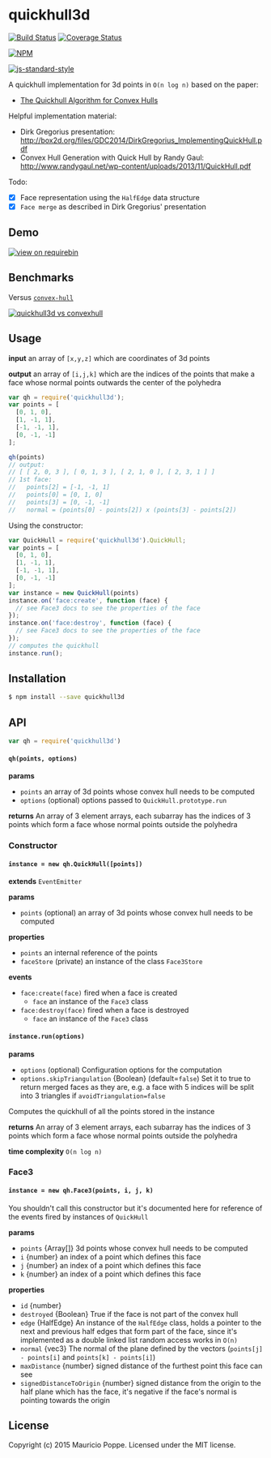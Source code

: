 # quickhull3d
[![Build Status][travis-image]][travis-url] [![Coverage Status][coveralls-image]][coveralls-url]

[![NPM][npm-image]][npm-url]

[![js-standard-style](https://cdn.rawgit.com/feross/standard/master/badge.svg)](https://github.com/feross/standard)

A quickhull implementation for 3d points in `O(n log n)` based on the paper:

- [The Quickhull Algorithm for Convex Hulls](http://www.cise.ufl.edu/~ungor/courses/fall06/papers/QuickHull.pdf)

Helpful implementation material:

- Dirk Gregorius presentation: http://box2d.org/files/GDC2014/DirkGregorius_ImplementingQuickHull.pdf
- Convex Hull Generation with Quick Hull by Randy Gaul: http://www.randygaul.net/wp-content/uploads/2013/11/QuickHull.pdf

Todo:

- [x] Face representation using the `HalfEdge` data structure
- [x] `Face merge` as described in Dirk Gregorius' presentation

## Demo

[![view on requirebin](http://requirebin.com/badge.png)](http://requirebin.com/?gist=ca949bc768ef9cc60473)

## Benchmarks

Versus [`convex-hull`](https://www.npmjs.com/package/convex-hull)

[![quickhull3d vs convexhull](https://cloud.githubusercontent.com/assets/1616682/10469408/f72213f2-71d2-11e5-8ec2-fd41bdd8fb04.png)](https://plot.ly/~maurizzzio/36/quickhull3d-vs-convexhull/)

## Usage

**input** an array of `[x,y,z]` which are coordinates of 3d points

**output** an array of `[i,j,k]` which are the indices of the points that make a face whose normal points outwards the center of the polyhedra

```javascript
var qh = require('quickhull3d');
var points = [
  [0, 1, 0],
  [1, -1, 1],
  [-1, -1, 1],
  [0, -1, -1]
];

qh(points)
// output:
// [ [ 2, 0, 3 ], [ 0, 1, 3 ], [ 2, 1, 0 ], [ 2, 3, 1 ] ]
// 1st face:
//   points[2] = [-1, -1, 1]
//   points[0] = [0, 1, 0]
//   points[3] = [0, -1, -1]
//   normal = (points[0] - points[2]) x (points[3] - points[2])
```

Using the constructor:

```javascript
var QuickHull = require('quickhull3d').QuickHull;
var points = [
  [0, 1, 0],
  [1, -1, 1],
  [-1, -1, 1],
  [0, -1, -1]
];
var instance = new QuickHull(points)
instance.on('face:create', function (face) {
  // see Face3 docs to see the properties of the face
});
instance.on('face:destroy', function (face) {
  // see Face3 docs to see the properties of the face
});
// computes the quickhull
instance.run();
```


## Installation

```bash
$ npm install --save quickhull3d
```

## API

```javascript
var qh = require('quickhull3d')
```

#### `qh(points, options)`

**params**
* `points` an array of 3d points whose convex hull needs to be computed
* `options` (optional) options passed to `QuickHull.prototype.run`

**returns** An array of 3 element arrays, each subarray has the indices of 3 points which form a face whose
normal points outside the polyhedra

### Constructor

#### `instance = new qh.QuickHull([points])`
**extends** `EventEmitter`

**params**
* `points` (optional) an array of 3d points whose convex hull needs to be computed

**properties**
* `points` an internal reference of the points
* `faceStore` (private) an instance of the class `Face3Store`

**events**
* `face:create(face)` fired when a face is created
  * `face` an instance of the `Face3` class
* `face:destroy(face)` fired when a face is destroyed
  * `face` an instance of the `Face3` class

#### `instance.run(options)`

**params**
* `options` (optional) Configuration options for the computation
 * `options.skipTriangulation` {Boolean} (default=`false`) Set it to true to return merged faces as
 they are, e.g. a face with 5 indices will be split into 3 triangles if `avoidTriangulation=false`

Computes the quickhull of all the points stored in the instance

**returns** An array of 3 element arrays, each subarray has the indices of 3 points which form a face whose
normal points outside the polyhedra

**time complexity** `O(n log n)`

### Face3

#### `instance = new qh.Face3(points, i, j, k)`

You shouldn't call this constructor but it's documented here for reference of the events 
fired by instances of `QuickHull`

**params**
* `points` {Array[]} 3d points whose convex hull needs to be computed
* `i` {number} an index of a point which defines this face
* `j` {number} an index of a point which defines this face
* `k` {number} an index of a point which defines this face

**properties**
* `id` {number}
* `destroyed` {Boolean} True if the face is not part of the convex hull 
* `edge` {HalfEdge} An instance of the `HalfEdge` class, holds a pointer to the next and previous half edges
that form part of the face, since it's implemented as a double linked list random access works in `O(n)`
* `normal` {vec3} The normal of the plane defined by the vectors (`points[j] - points[i]` and `points[k] - points[i]`)
* `maxDistance` {number} signed distance of the furthest point this face can see
* `signedDistanceToOrigin` {number} signed distance from the origin to the half plane which has the face,
it's negative if the face's normal is pointing towards the origin

## License

Copyright (c) 2015 Mauricio Poppe. Licensed under the MIT license.

[npm-url]: https://npmjs.org/package/quickhull3d
[npm-image]: https://nodei.co/npm/quickhull3d.png?downloads=true
[travis-url]: https://travis-ci.org/maurizzzio/quickhull3d
[travis-image]: https://travis-ci.org/maurizzzio/quickhull3d.svg?branch=master
[daviddm-url]: https://david-dm.org/maurizzzio/quickhull3d.svg?theme=shields.io
[daviddm-image]: https://david-dm.org/maurizzzio/quickhull3d
[coveralls-url]: https://coveralls.io/r/maurizzzio/quickhull3d
[coveralls-image]: https://coveralls.io/repos/maurizzzio/quickhull3d/badge.svg?branch=master&service=github
